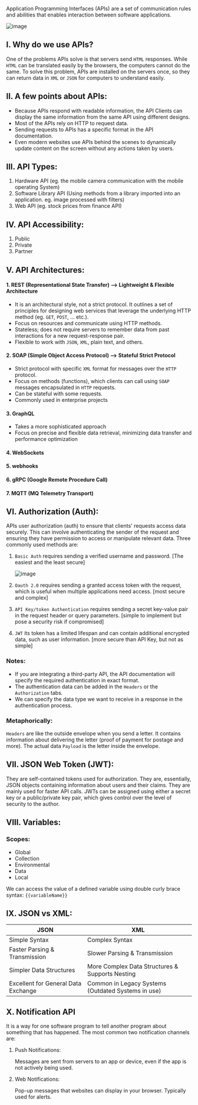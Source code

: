 Application Programming Interfaces (APIs) are a set of communication rules and abilities that enables interaction between software applications.

![image](https://github.com/Sir-Elite/My-Summaries/assets/66035383/81c54be7-3b45-46f4-b4fd-ef78ba0d8c21)

## I. Why do we use APIs?
One of the problems APIs solve is that servers send `HTML` responses. While `HTML` can be translated easily by the browsers, the computers cannot do the same. To solve this problem, APIs are installed on the servers once, so they can return data in `XML` or `JSON` for computers to understand easily.

## II. A few points about APIs:
* Because APIs respond with readable information, the API Clients can display the same information from the same API using different designs.
* Most of the APIs rely on HTTP to request data.
* Sending requests to APIs has a specific format in the API documentation.
* Even modern websites use APIs behind the scenes to dynamically update content on the screen without any actions taken by users.

## III. API Types:
1. Hardware API (eg. the mobile camera communication with the mobile operating System)
2. Software Library API (Using methods from a library imported into an application. eg. image processed with filters)
3. Web API (eg. stock prices from finance API)

## IV. API Accessibility:
1. Public
2. Private
3. Partner

## V. API Architectures:
#### 1. REST (Representational State Transfer) --> Lightweight & Flexible Architecture
  * It is an architectural style, not a strict protocol. It outlines a set of principles for designing web services that leverage the underlying HTTP method (eg. `GET`, `POST`, ... etc.).
  * Focus on resources and communicate using HTTP methods.
  * Stateless; does not require servers to remember data from past interactions for a new request-response pair.
  * Flexible to work with `JSON`, `XML`, plain text, and others.

#### 2. SOAP (Simple Object Access Protocol) --> Stateful Strict Protocol
  * Strict protocol with specific `XML` format for messages over the `HTTP` protocol.
  * Focus on methods (functions), which clients can call using `SOAP` messages encapsulated in `HTTP` requests.
  * Can be stateful with some requests.
  * Commonly used in enterprise projects

#### 3. GraphQL
  * Takes a more sophisticated approach
  * Focus on precise and flexible data retrieval, minimizing data transfer and performance optimization

#### 4. WebSockets
#### 5. webhooks
#### 6. gRPC (Google Remote Procedure Call)
#### 7. MQTT (MQ Telemetry Transport)

## VI. Authorization (Auth):
APIs user authorization (auth) to ensure that clients' requests access data securely. This can involve authenticating the sender of the request and ensuring they have permission to access or manipulate relevant data. Three commonly used methods are:
1. `Basic Auth` requires sending a verified username and password. [The easiest and the least secure]

   ![image](https://github.com/Sir-Elite/My-Summaries/assets/66035383/a4e96d72-1c60-49ff-b381-6afee8ea3914)
   
3. `Oauth 2.0` requires sending a granted access token with the request, which is useful when multiple applications need access. [most secure and complex]
4. `API Key/token Authentication` requires sending a secret key-value pair in the request header or query parameters. [simple to implement but pose a security risk if compromised]
5. `JWT` its token has a limited lifespan and can contain additional encrypted data, such as user information. [more secure than API Key, but not as simple]

### Notes:
* If you are integrating a third-party API, the API documentation will specify the required authentication in exact format.
* The authentication data can be added in the `Headers` or the `Authorization` tabs.
* We can specify the data type we want to receive in a response in the authentication process.

### Metaphorically:
`Headers` are like the outside envelope when you send a letter. It contains information about delivering the letter (proof of payment for postage and more). The actual data `Payload` is the letter inside the envelope.

## VII. JSON Web Token (JWT):
They are self-contained tokens used for authorization. They are, essentially, JSON objects containing information about users and their claims. They are mainly used for faster API calls. JWTs can be assigned using either a secret key or a public/private key pair, which gives control over the level of security to the author.

## VIII. Variables:
### Scopes:
* Global
* Collection
* Environmental
* Data
* Local

We can access the value of a defined variable using double curly brace syntax: `{{variableName}}`

## IX. JSON vs XML:
| JSON                                | XML                                                |
| ----------------------------------- | -------------------------------------------------- |
| Simple Syntax                       | Complex Syntax                                     |
| Faster Parsing & Transmission       | Slower Parsing & Transmission                      |
| Simpler Data Structures             | More Complex Data Structures & Supports Nesting    |
| Excellent for General Data Exchange | Common in Legacy Systems (Outdated Systems in use) |

## X. Notification API
It is a way for one software program to tell another program about something that has happened. The most common two notification channels are:
1. Push Notifications:

   Messages are sent from servers to an app or device, even if the app is not actively being used.
2. Web Notifications:

   Pop-up messages that websites can display in your browser. Typically used for alerts.
